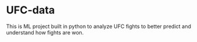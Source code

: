 # UFC-data
This is ML project built in python to analyze UFC fights to better predict and understand how fights are won.
